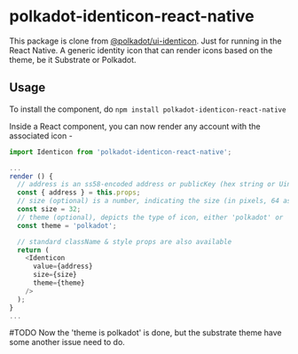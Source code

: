 # polkadot-identicon-react-native
This package is clone from [@polkadot/ui-identicon](https://github.com/polkadot-js/ui/blob/master/packages/ui-identicon).
Just for running in the React Native.
A generic identity icon that can render icons based on the theme, be it Substrate or Polkadot.

## Usage

To install the component, do `npm install polkadot-identicon-react-native`

Inside a React component, you can now render any account with the associated icon -

```javascript
import Identicon from 'polkadot-identicon-react-native';

...
render () {
  // address is an ss58-encoded address or publicKey (hex string or Uint8Array)
  const { address } = this.props;
  // size (optional) is a number, indicating the size (in pixels, 64 as default)
  const size = 32;
  // theme (optional), depicts the type of icon, either 'polkadot' or 'substrate' (default)
  const theme = 'polkadot';

  // standard className & style props are also available
  return (
    <Identicon
      value={address}
      size={size}
      theme={theme}
    />
  );
}
...
```

#TODO
Now the 'theme is polkadot' is done, but the substrate theme have some another issue need to do. 
